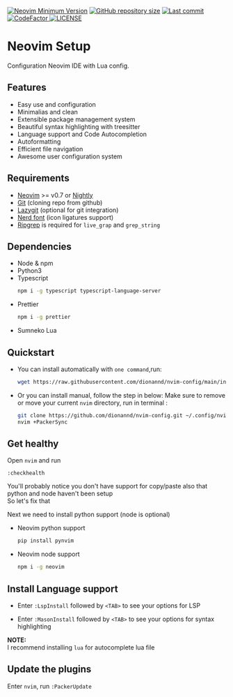 [![Neovim Minimum Version](https://img.shields.io/badge/Neovim-0.7+-blueviolet.svg?style=flat-square&logo=Neovim&logoColor=white)](https://github.com/neovim/neovim)
<a href="https://github.com/dionannd/nvim-config">
  <img src="https://img.shields.io/github/repo-size/dionannd/nvim-config?style=flat-square&label=Repo" alt="GitHub repository size"
/></a>
<a href="https://github.com/dionannd/nvim-config/pulse">
  <img alt="Last commit" src="https://img.shields.io/github/last-commit/dionannd/nvim-config?style=flat-square&label=Last Commit"/>
</a>
<a href="https://www.codefactor.io/repository/github/dionannd/nvim-config">
  <img src="https://www.codefactor.io/repository/github/dionannd/nvim-config/badge" alt="CodeFactor" />
</a>
<a href="https://github.com/dionannd/nvim-config/blob/main/LICENSE">
    <img src="https://img.shields.io/github/license/dionannd/nvim-config?style=flat-square&logo=GNU&label=License" alt="LICENSE"
/></a>

# Neovim Setup
Configuration Neovim IDE with Lua config.

## Features
- Easy use and configuration
- Minimalias and clean
- Extensible package management system
- Beautiful syntax highlighting with treesitter
- Language support and Code Autocompletion
- Autoformatting
- Efficient file navigation
- Awesome user configuration system

## Requirements
- [Neovim](https://neovim.io/) >= v0.7 or [Nightly](https://github.com/neovim/neovim/releases/tag/nightly)
- [Git](https://github.com/git/git) (cloning repo from github)
- [Lazygit](https://github.com/jesseduffield/lazygit) (optional for git integration)
- [Nerd font](https://www.nerdfonts.com/) (icon ligatures support)
- [Ripgrep](https://github.com/BurntSushi/ripgrep) is required for `live_grap` and `grep_string`

## Dependencies
- Node & npm
- Python3
- Typescript
  ```bash
  npm i -g typescript typescript-language-server
  ```
- Prettier
  ```bash
  npm i -g prettier
  ```
- Sumneko Lua

## Quickstart

- You can install automatically with `one command`,run:
  ```bash
  wget https://raw.githubusercontent.com/dionannd/nvim-config/main/install.sh && chmod +x install.sh && ./install.sh
  ```
- Or you can install manual, follow the step in below:
  Make sure to remove or move your current `nvim` directory, 
  run in terminal :
  ```bash
  git clone https://github.com/dionannd/nvim-config.git ~/.config/nvim
  nvim +PackerSync
  ```

## Get healthy

Open `nvim` and run
```
:checkhealth
```

You'll probably notice you don't have support for copy/paste also that python and node haven't been setup <br />
So let's fix that <br />

Next we need to install python support (node is optional)
- Neovim python support
  ```bash
  pip install pynvim
  ```
- Neovim node support
  ```bash
  npm i -g neovim
  ```

## Install Language support

- Enter `:LspInstall` followed by `<TAB>` to see your options for LSP

- Enter `:MasonInstall` followed by `<TAB>` to see your options for syntax highlighting

**NOTE:** <br />
I recommend installing `lua` for autocomplete lua file

## Update the plugins

Enter `nvim`, run `:PackerUpdate`
